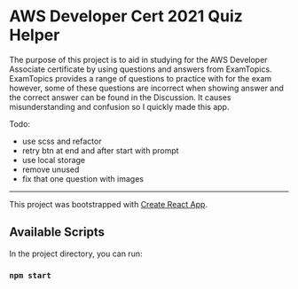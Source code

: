 # AWS Developer Cert 2021 Quiz Helper

The purpose of this project is to aid in studying for the AWS Developer Associate certificate by using questions and answers from ExamTopics. ExamTopics provides a range of questions to practice with for the exam however, some of these questions are incorrect when showing answer and the correct answer can be found in the Discussion. It causes misunderstanding and confusion so I quickly made this app.

Todo:
- use scss and refactor
- retry btn at end and after start with prompt
- use local storage
- remove unused
- fix that one question with images

------

This project was bootstrapped with [Create React App](https://github.com/facebook/create-react-app).

## Available Scripts

In the project directory, you can run:

### `npm start`
